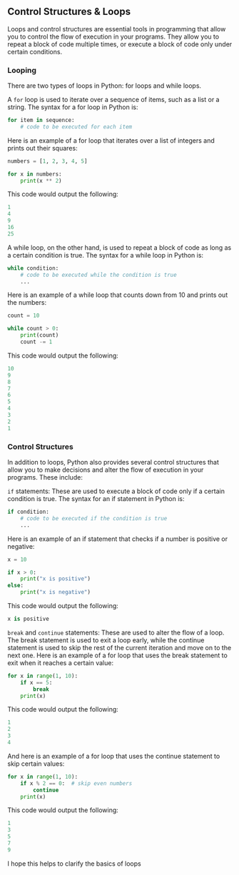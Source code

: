 ## Control Structures & Loops

Loops and control structures are essential tools in programming that allow you to control the flow of execution in your programs. They allow you to repeat a block of code multiple times, or execute a block of code only under certain conditions.

### Looping

There are two types of loops in Python: for loops and while loops.

A `for` loop is used to iterate over a sequence of items, such as a list or a string. The syntax for a for loop in Python is:

```python
for item in sequence:
    # code to be executed for each item
```

Here is an example of a for loop that iterates over a list of integers and prints out their squares:

```python
numbers = [1, 2, 3, 4, 5]

for x in numbers:
    print(x ** 2)
```

This code would output the following:

```python
1
4
9
16
25
```
A while loop, on the other hand, is used to repeat a block of code as long as a certain condition is true. The syntax for a while loop in Python is:

```python
while condition:
    # code to be executed while the condition is true
    ...
```
Here is an example of a while loop that counts down from 10 and prints out the numbers:

```python
count = 10

while count > 0:
    print(count)
    count -= 1
```

This code would output the following:

```python
10
9
8
7
6
5
4
3
2
1
```

### Control Structures

In addition to loops, Python also provides several control structures that allow you to make decisions and alter the flow of execution in your programs. These include:

`if` statements: These are used to execute a block of code only if a certain condition is true. The syntax for an if statement in Python is:
```python
if condition:
    # code to be executed if the condition is true
    ...
```
Here is an example of an if statement that checks if a number is positive or negative:

```python
x = 10

if x > 0:
    print("x is positive")
else:
    print("x is negative")
```

This code would output the following:

```python
x is positive
```

`break` and `continue` statements: These are used to alter the flow of a loop. The break statement is used to exit a loop early, while the continue statement is used to skip the rest of the current iteration and move on to the next one.
Here is an example of a for loop that uses the break statement to exit when it reaches a certain value:

```python
for x in range(1, 10):
    if x == 5:
        break
    print(x)
```

This code would output the following:

```python
1
2
3
4
```

And here is an example of a for loop that uses the continue statement to skip certain values:

```python
for x in range(1, 10):
    if x % 2 == 0:  # skip even numbers
        continue
    print(x)
```

This code would output the following:

```python
1
3
5
7
9
```
I hope this helps to clarify the basics of loops